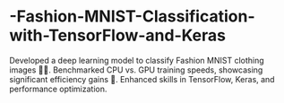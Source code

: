 # -Fashion-MNIST-Classification-with-TensorFlow-and-Keras
Developed a deep learning model to classify Fashion MNIST clothing images 👕👖. Benchmarked CPU vs. GPU training speeds, showcasing significant efficiency gains 🚀. Enhanced skills in TensorFlow, Keras, and performance optimization.
